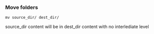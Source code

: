### Move folders
```
mv source_dir/ dest_dir/
```
source_dir content will be in dest_dir content with no interlediate level
